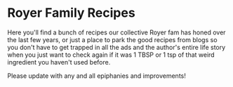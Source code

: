 # Royer Family Recipes

Here you'll find a bunch of recipes our collective Royer fam has honed over the last few years, or just a place to park the good recipes from blogs so you don't have to get trapped in all the ads and the author's entire life story when you just want to check again if it was 1 TBSP or 1 tsp of that weird ingredient you haven't used before.

Please update with any and all epiphanies and improvements!

